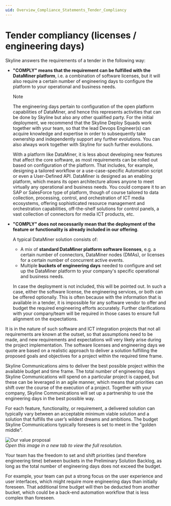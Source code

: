 ```yaml
---
uid: Overview_Compliance_Statements_Tender_Compliancy
---
```


# Tender compliancy (licenses / engineering days)

Skyline answers the requirements of a tender in the following way:

- **"COMPLY" means that the requirement can be fulfilled with the DataMiner platform**, i.e. a combination of software licenses, but it will also require a certain number of engineering days to configure the platform to your operational and business needs.

  > [!NOTE]
  > The engineering days pertain to configuration of the open platform capabilities of DataMiner, and hence this represents activities that can be done by Skyline but also any other qualified party. For the initial deployment, we recommend that the Skyline Deploy Squads work together with your team, so that the lead Devops Engineer(s) can acquire knowledge and expertise in order to subsequently take ownership and independently support any further evolutions. You can also always work together with Skyline for such further evolutions.

  With a platform like DataMiner, it is less about developing new features that affect the core software, as most requirements can be rolled out based on configuration of the platform. That includes, for example, designing a tailored workflow or a use-case-specific Automation script or even a User-Defined API. DataMiner is designed as an enabling platform, which means its open architecture allows anyone to meet virtually any operational and business needs. You could compare it to an SAP or SalesForce type of platform, though of course tailored to data collection, processing, control, and orchestration of ICT media ecosystems, offering sophisticated resource management and orchestration capabilities, off-the-shelf solutions for control panels, a vast collection of connectors for media ICT products, etc.

- **"COMPLY" does not necessarily mean that the deployment of the feature or functionality is already included in our offering**.

  A typical DataMiner solution consists of:
  
  - A mix of **standard DataMiner platform software licenses**, e.g. a certain number of connectors, DataMiner nodes (DMAs), or licenses for a certain number of concurrent active events.
  - Multiple **buckets of engineering days** needed to configure and set up the DataMiner platform to your company's specific operational and business needs.

  In case the deployment is not included, this will be pointed out. In such a case, either the software license, the engineering services, or both can be offered optionally. This is often because with the information that is available in a tender, it is impossible for any software vendor to offer and budget the required engineering efforts accurately. Further clarifications with your company/team will be required in those cases to ensure full alignment on the expectations.

It is in the nature of such software and ICT integration projects that not all requirements are known at the outset, so that assumptions need to be made, and new requirements and expectations will very likely arise during the project implementation. The software licenses and engineering days we quote are based on a realistic approach to deliver a solution fulfilling the proposed goals and objectives for a project within the required time frame.

Skyline Communications aims to deliver the best possible project within the available budget and time frame. The total number of engineering days Skyline Communications will spend on a particular project is capped, but these can be leveraged in an agile manner, which means that priorities can shift over the course of the execution of a project. Together with your company, Skyline Communications will set up a partnership to use the engineering days in the best possible way.

For each feature, functionality, or requirement, a delivered solution can typically vary between an acceptable minimum viable solution and a solution that fulfills the user’s wildest dreams and ambitions. The budget Skyline Communications typically foresees is set to meet in the "golden middle".

![Our value proposal](~/dataminer/images/REQ_Value_proposal.png)<br>
*Open this image in a new tab to view the full resolution.*

Your team has the freedom to set and shift priorities (and therefore engineering time) between buckets in the Preliminary Solution Backlog, as long as the total number of engineering days does not exceed the budget.

For example, your team can put a strong focus on the user experience and user interfaces, which might require more engineering days than initially foreseen. That additional time budget will then be deducted from another bucket, which could be a back-end automation workflow that is less complex than foreseen.
